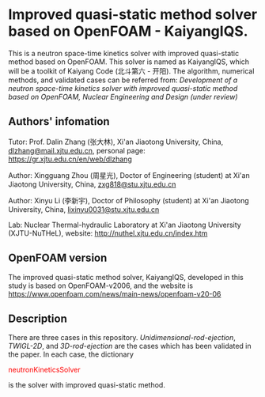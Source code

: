 # Improved quasi-static method solver based on OpenFOAM - KaiyangIQS.

This is a neutron space-time kinetics solver with improved quasi-static method based on OpenFOAM. This solver is named as KaiyangIQS, which will be a toolkit of Kaiyang Code (北斗第六 - 开阳). The algorithm, numerical methods, and validated cases can be referred from: *Development of a neutron space-time kinetics solver with improved quasi-static method based on OpenFOAM, Nuclear Engineering and Design (under review)*

## Authors' infomation
Tutor: Prof. Dalin Zhang (张大林), Xi'an Jiaotong University, China, <dlzhang@mail.xjtu.edu.cn>, personal page: <https://gr.xjtu.edu.cn/en/web/dlzhang>

Author: Xingguang Zhou (周星光), Doctor of Engineering (student) at Xi'an Jiaotong University, China, <zxg818@stu.xjtu.edu.cn>

Author: Xinyu Li (李新宇), Doctor of Philosophy (student) at Xi'an Jiaotong University, China, <lixinyu0031@stu.xjtu.edu.cn>

Lab: Nuclear Thermal-hydraulic Laboratory at Xi'an Jiaotong University (XJTU-NuTHeL), website: <http://nuthel.xjtu.edu.cn/index.htm>

## OpenFOAM version
The improved quasi-static method solver, KaiyangIQS, developed in this study is based on OpenFOAM-v2006, and the website is <https://www.openfoam.com/news/main-news/openfoam-v20-06>

## Description
There are three cases in this repository. *Unidimensional-rod-ejection*, *TWIGL-2D*, and *3D-rod-ejection* are the cases which has been validated in the paper. In each case, the dictionary <p style="color:red">neutronKineticsSolver</p> is the solver with improved quasi-static method. 

